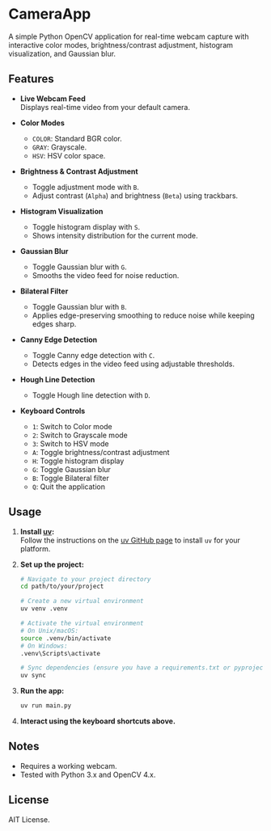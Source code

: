 # CameraApp

A simple Python OpenCV application for real-time webcam capture with interactive color modes, brightness/contrast adjustment, histogram visualization, and Gaussian blur.

## Features

- **Live Webcam Feed**  
    Displays real-time video from your default camera.

- **Color Modes**  
    - `COLOR`: Standard BGR color.
    - `GRAY`: Grayscale.
    - `HSV`: HSV color space.

- **Brightness & Contrast Adjustment**  
    - Toggle adjustment mode with `B`.
    - Adjust contrast (`Alpha`) and brightness (`Beta`) using trackbars.

- **Histogram Visualization**  
    - Toggle histogram display with `S`.
    - Shows intensity distribution for the current mode.

- **Gaussian Blur**  
    - Toggle Gaussian blur with `G`.
    - Smooths the video feed for noise reduction.

- **Bilateral Filter**  
    - Toggle Gaussian blur with `B`.
    - Applies edge-preserving smoothing to reduce noise while keeping edges sharp.

- **Canny Edge Detection**
    - Toggle Canny edge detection with `C`.
    - Detects edges in the video feed using adjustable thresholds.

- **Hough Line Detection**
    - Toggle Hough line detection with `D`.

- **Keyboard Controls**
    - `1`: Switch to Color mode
    - `2`: Switch to Grayscale mode
    - `3`: Switch to HSV mode
    - `A`: Toggle brightness/contrast adjustment
    - `H`: Toggle histogram display
    - `G`: Toggle Gaussian blur
    - `B`: Toggle Bilateral filter
    - `Q`: Quit the application

## Usage

1. **Install [uv](https://github.com/astral-sh/uv):**  
   Follow the instructions on the [uv GitHub page](https://github.com/astral-sh/uv) to install `uv` for your platform.

2. **Set up the project:**
    ```bash
    # Navigate to your project directory
    cd path/to/your/project

    # Create a new virtual environment
    uv venv .venv

    # Activate the virtual environment
    # On Unix/macOS:
    source .venv/bin/activate
    # On Windows:
    .venv\Scripts\activate

    # Sync dependencies (ensure you have a requirements.txt or pyproject.toml)
    uv sync
    ```

3. **Run the app:**
    ```bash
    uv run main.py
    ```

4. **Interact using the keyboard shortcuts above.**

## Notes

- Requires a working webcam.
- Tested with Python 3.x and OpenCV 4.x.

## License

AIT License.